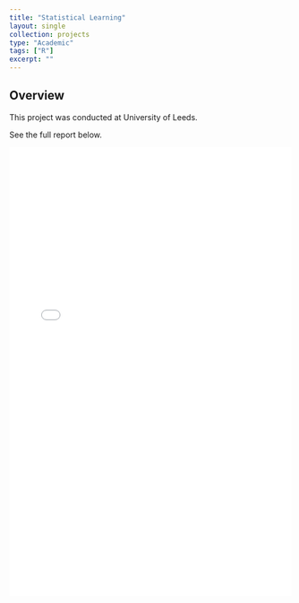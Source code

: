 ```yaml
---
title: "Statistical Learning"
layout: single
collection: projects
type: "Academic"
tags: ["R"]
excerpt: ""
---
```


## Overview

This project was conducted at University of Leeds.

See the full report below.

<iframe src="{{ '/assets/OMAT5203M Ass2_A.pdf' | relative_url }}" width="100%" height="800px" style="border: none;"></iframe>
